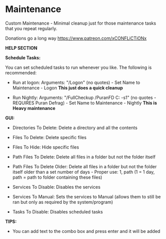 # Maintenance
  
Custom Maintenance - Minimal cleanup just for those maintenance tasks that you repeat regularly.  
  
Donations go a long way https://www.patreon.com/xCONFLiCTiONx
  
  
<a name="help"></a>
**HELP SECTION**
  
**Schedule Tasks:**  
  
You can set scheduled tasks to run whenever you like. The following is recommended:  

- Run at logon: Arguments: "/Logon" (no quotes)  - Set Name to Maintenance - Logon **This just does a quick cleanup**

- Run Nightly: Arguments: "/FullCheckup /PuranFD C: -s1" (no quotes - REQUIRES Puran Defrag)  - Set Name to Maintenance - Nightly **This is Heavy maintenance**
  
  
**GUI:**  

- Directories To Delete: Delete a directory and all the contents

- Files To Delete: Delete specific files

- Files To Hide: Hide specific files

- Path Files To Delete: Delete all files in a folder but not the folder itself

- Path Files To Delete Older: Delete all files in a folder but not the folder itself older than a set number of days - Proper use: 1, path (1 = 1 day, path = path to folder containing these files)

- Services To Disable: Disables the services

- Services To Manual: Sets the services to Manual (allows them to still be ran but only as required by the system/program)

- Tasks To Disable: Disables scheduled tasks
  
  
**TIPS:**  
  
- You can add text to the combo box and press enter and it will be added